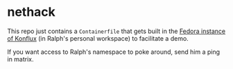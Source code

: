 # nethack

This repo just contains a `Containerfile` that gets built in the [Fedora instance of Konflux](https://da.gd/fedora) (in Ralph's personal workspace) to facilitate a demo.

If you want access to Ralph's namespace to poke around, send him a ping in matrix.

